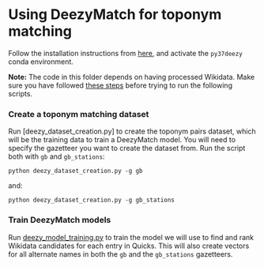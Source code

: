 # Using DeezyMatch for toponym matching

Follow the installation instructions from [here](**Instructions**), and activate the `py37deezy` conda environment.

**Note:** The code in this folder depends on having processed Wikidata. Make sure you have followed [these steps](https://github.com/Living-with-machines/PlaceLinking/blob/dev/wikidata/README.md) before trying to run the following scripts.

### Create a toponym matching dataset

Run [deezy_dataset_creation.py] to create the toponym pairs dataset, which will be the training data to train a DeezyMatch model. You will need to specify the gazetteer you want to create the dataset from. Run the script both with `gb` and `gb_stations`:
```
python deezy_dataset_creation.py -g gb
```
and:
```
python deezy_dataset_creation.py -g gb_stations
```

### Train DeezyMatch models

Run [deezy_model_training.py](https://github.com/Living-with-machines/PlaceLinking/blob/fuzzy_matching/toponym_matching/train_DMmodels.ipynb) to train the model we will use to find and rank Wikidata candidates for each entry in Quicks. This will also create vectors for all alternate names in both the `gb` and the `gb_stations` gazetteers.